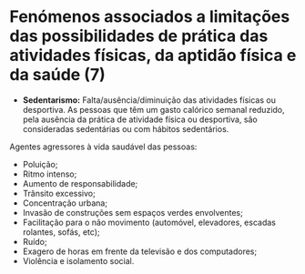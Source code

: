 # Fenómenos associados a limitações das possibilidades de prática das atividades físicas, da aptidão física e da saúde (7)

* __Sedentarismo:__ Falta/ausência/diminuição das atividades físicas ou desportiva. As pessoas que têm um gasto calórico semanal reduzido, pela ausência da prática de atividade física ou desportiva, são consideradas sedentárias ou com hábitos sedentários.

Agentes agressores à vida saudável das pessoas:

* Poluição;
* Ritmo intenso;
* Aumento de responsabilidade;
* Trânsito excessivo;
* Concentração urbana;
* Invasão de construções sem espaços verdes envolventes;
* Facilitação para o não movimento (automóvel, elevadores, escadas rolantes, sofás, etc);
* Ruído;
* Exagero de horas em frente da televisão e dos computadores;
* Violência e isolamento social.